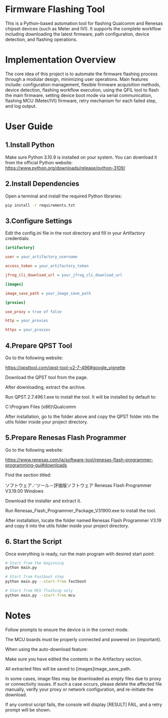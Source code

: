 # Firmware Flashing Tool
This is a Python-based automation tool for flashing Qualcomm and Renesas chipset devices (such as Meter and IVI). It supports the complete workflow including downloading the latest firmware, path configuration, device detection, and flashing operations.

# Implementation Overview
The core idea of this project is to automate the firmware flashing process through a modular design, minimizing user operations. Main features include: configuration management, flexible firmware acquisition methods, device detection, flashing workflow execution, using the QFIL tool to flash the main firmware, setting device boot mode via serial communication, flashing MCU (Meter/IVI) firmware, retry mechanism for each failed step, and log output.

# User Guide
## 1.Install Python
Make sure Python 3.10.9 is installed on your system. You can download it from the official Python website:
https://www.python.org/downloads/release/python-3109/

## 2.Install Dependencies
Open a terminal and install the required Python libraries:

```bash
pip install -r requirements.txt
```

## 3.Configure Settings
Edit the config.ini file in the root directory and fill in your Artifactory credentials:

```ini
[artifactory]

user = your_artifactory_username

access_token = your_artifactory_token

jfrog_cli_download_url = your_jfrog_cli_download_url

[images]

image_save_path = your_image_save_path

[proxies]

use_proxy = true of false

http = your_proxies

https = your_proxies
```

## 4.Prepare QPST Tool
Go to the following website:

https://qpsttool.com/qpst-tool-v2-7-496#google_vignette

Download the QPST tool from the page.

After downloading, extract the archive.

Run QPST.2.7.496.1.exe to install the tool. It will be installed by default to:

C:\Program Files (x86)\Qualcomm

After installation, go to the folder above and copy the QPST folder into the utils folder inside your project directory.


## 5.Prepare Renesas Flash Programmer
Go to the following website:

https://www.renesas.com/ja/software-tool/renesas-flash-programmer-programming-gui#downloads

Find the section titled:

ソフトウェア／ツール－評価版ソフトウェア Renesas Flash Programmer V3.19.00 Windows

Download the installer and extract it.

Run Renesas_Flash_Programmer_Package_V31900.exe to install the tool.

After installation, locate the folder named Renesas Flash Programmer V3.19 and copy it into the utils folder inside your project directory.

## 6. Start the Script
Once everything is ready, run the main program with desired start point:

```bash
# Start from the beginning
python main.py

# Start from Fastboot step
python main.py --start-from fastboot

# Start from MCU flashing only
python main.py --start-from mcu
```

# Notes

Follow prompts to ensure the device is in the correct mode.

The MCU boards must be properly connected and powered on (important).

When using the auto-download feature:

Make sure you have edited the contents in the Artifactory section.

All extracted files will be saved to [images]image_save_path.

In some cases, image files may be downloaded as empty files due to proxy or connectivity issues. If such a case occurs, please delete the affected file manually, verify your proxy or network configuration, and re-initiate the download.

If any control script fails, the console will display [RESULT] FAIL, and a retry prompt will be shown.
